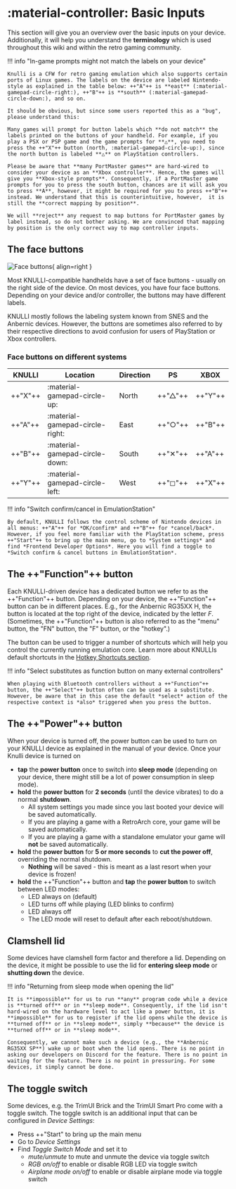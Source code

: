 # :material-controller: Basic Inputs

This section will give you an overview over the basic inputs on your device. Additionally, it will help you understand the **terminology** which is used throughout this wiki and within the retro gaming community.

!!! info "In-game prompts might not match the labels on your device"

    Knulli is a CFW for retro gaming emulation which also supports certain ports of Linux games. The labels on the device are labeled Nintendo-style as explained in the table below: ++"A"++ is **east** (:material-gamepad-circle-right:), ++"B"++ is **south** (:material-gamepad-circle-down:), and so on.

    It should be obvious, but since some users reported this as a "bug", please understand this:

    Many games will prompt for button labels which **do not match** the labels printed on the buttons of your handheld. For example, if you play a PSX or PSP game and the game prompts for **△**, you need to press the ++"X"++ button (north, :material-gamepad-circle-up:), since the north button is labeled **△** on PlayStation controllers.

    Please be aware that **many PortMaster games** are hard-wired to consider your device as an **Xbox controller**. Hence, the games will give you **Xbox-style prompts**. Consequently, if a PortMaster game prompts for you to press the south button, chances are it will ask you to press **A**, however, it might be required for you to press ++"B"++ instead. We understand that this is counterintuitive, however,  it is still the **correct mapping by position**.

    We will **reject** any request to map buttons for PortMaster games by label instead, so do not bother asking. We are convinced that mapping by position is the only correct way to map controller inputs.

## The face buttons

![Face buttons](/_inc/images/face-buttons.png){ align=right }

Most KNULLI-compatible handhelds have a set of face buttons - usually on the right side of the device. On most devices, you have four face buttons. Depending on your device and/or controller, the buttons may have different labels.

KNULLI mostly follows the labeling system known from SNES and the Anbernic devices. However, the buttons are sometimes also referred to by their respective directions to avoid confusion for users of PlayStation or Xbox controllers.

### Face buttons on different systems

| KNULLI  | Location                        |Direction | PS      | XBOX    |
| ------- | ------------------------------- | ------- | ------- | ------- |
| ++"X"++ | :material-gamepad-circle-up:    | North     | ++"△"++ | ++"Y"++ |
| ++"A"++ | :material-gamepad-circle-right: | East      | ++"○"++ | ++"B"++ |
| ++"B"++ | :material-gamepad-circle-down:  | South     | ++"✕"++ | ++"A"++ |
| ++"Y"++ | :material-gamepad-circle-left:  | West      | ++"◻"++ | ++"X"++ |

!!! info "Switch confirm/cancel in EmulationStation"

    By default, KNULLI follows the control scheme of Nintendo devices in all menus: ++"A"++ for *OK/confirm* and ++"B"++ for *cancel/back*. However, if you feel more familiar with the PlayStation scheme, press ++"Start"++ to bring up the main menu, go to *System settings* and find *Frontend Developer Options*. Here you will find a toggle to *Switch confirm & cancel buttons in EmulationStation*.

## The ++"Function"++ button

Each KNULLI-driven device has a dedicated button we refer to as the ++"Function"++ button. Depending on your device, the ++"Function"++ button can be in different places. E.g., for the Anbernic RG35XX H, the button is located at the top right of the device, indicated by the letter *F*. (Sometimes, the ++"Function"++ button is also referred to as the "menu" button, the "FN" button, the "F" button, or the "hotkey".)

The button can be used to trigger a number of shortcuts which will help you control the currently running emulation core. Learn more about KNULLIs default shortcuts in the [Hotkey Shortcuts section](../hotkey-shortcuts).

!!! info "Select substitutes as function button on many external controllers"

    When playing with Bluetooth controllers without a ++"Function"++ button, the ++"Select"++ button often can be used as a substitute. However, be aware that in this case the default *select* action of the respective context is *also* triggered when you press the button.


## The ++"Power"++ button

When your device is turned off, the power button can be used to turn on your KNULLI device as explained in the manual of your device. Once your Knulli device is turned on

* **tap** the **power button** once to switch into **sleep mode** (depending on your device, there might still be a lot of power consumption in sleep mode).
* **hold** the **power button** for **2 seconds** (until the device vibrates) to do a normal **shutdown**.
    * All system settings you made since you last booted your device will be saved automatically.
    * If you are playing a game with a RetroArch core, your game will be saved automatically.
    * If you are playing a game with a standalone emulator your game will **not** be saved automatically.
* **hold** the **power button** for **5 or more seconds** to **cut the power off**, overriding the normal shutdown.
    * **Nothing** will be saved - this is meant as a last resort when your device is frozen!
* **hold** the ++"Function"++ button and **tap** the **power button** to switch between LED modes:
     * LED always on (default)
     * LED turns off while playing (LED blinks to confirm)
     * LED always off
     * The LED mode will reset to default after each reboot/shutdown.

## Clamshell lid

Some devices have clamshell form factor and therefore a lid. Depending on the device, it might be possible to use the lid for  **entering sleep mode** or **shutting down** the device.

!!! info "Returning from sleep mode when opening the lid"

    It is **impossible** for us to run **any** program code while a device is **turned off** or in **sleep mode**. Consequently, if the lid isn't hard-wired on the hardware level to act like a power button, it is **impossible** for us to register if the lid opens while the device is **turned off** or in **sleep mode**, simply **because** the device is **turned off** or in **sleep mode**.

    Consequently, we cannot make such a device (e.g., the **Anbernic RG35XX SP**) wake up or boot when the lid opens. There is no point in asking our developers on Discord for the feature. There is no point in waiting for the feature. There is no point in pressuring. For some devices, it simply cannot be done.

## The toggle switch

Some devices, e.g. the TrimUI Brick and the TrimUI Smart Pro come with a toggle switch. The toggle switch is an additional input that can be configured in *Device Settings*:

* Press ++"Start" to bring up the main menu
* Go to *Device Settings*
* Find *Toggle Switch Mode* and set it to
    * *mute/unmute* to mute and unmute the device via toggle switch
    * *RGB on/off* to enable or disable RGB LED via toggle switch
    * *Airplane mode on/off* to enable or disable airplane mode via toggle switch
